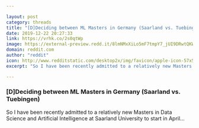 ```yaml
---

layout: post
category: threads
title: "[D]Deciding between ML Masters in Germany (Saarland vs. Tuebingen)"
date: 2019-12-22 20:27:33
link: https://vrhk.co/2s0qtWp
image: https://external-preview.redd.it/8lmNMxXiLo5mF7tmpY7_jUI9DRwtQKW5Kt5OAEuyvUw.jpg?width=400&height=209.42408377&auto=webp&s=f44e225a2f4791a28ddeba5b74019fb8b09f23fb
domain: reddit.com
author: "reddit"
icon: http://www.redditstatic.com/desktop2x/img/favicon/apple-icon-57x57.png
excerpt: "So I have been recently admitted to a relatively new Masters in Data Science and Artificial Intelligence at Saarland University to start in April..."

---
```


### [D]Deciding between ML Masters in Germany (Saarland vs. Tuebingen)

So I have been recently admitted to a relatively new Masters in Data Science and Artificial Intelligence at Saarland University to start in April...